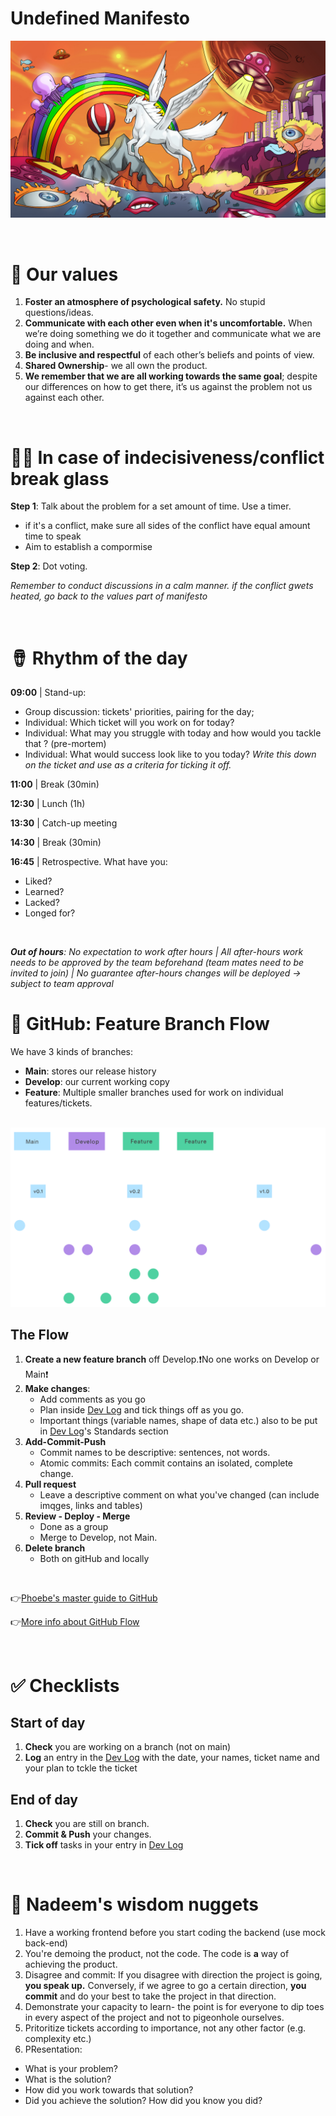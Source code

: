 # Undefined Manifesto

![psycholdelic unicorn](./Anything_is_Possible_scaled.jpg)
</br>

</br>

# 💖 Our values

1. **Foster an atmosphere of psychological safety.** No stupid questions/ideas.
2. **Communicate with each other even when it's uncomfortable.** When we’re doing something we do it together and communicate what we are doing and when.
3. **Be inclusive and respectful** of each other’s beliefs and points of view.
4. **Shared Ownership**- we all own the product.
5. **We remember that we are all working towards the same goal**; despite our differences on how to get there, it’s us against the problem not us against each other.

</br>

# 😵‍💫 In case of indecisiveness/conflict break glass

**Step 1**: Talk about the problem for a set amount of time. Use a timer.

- if it's a conflict, make sure all sides of the conflict have equal amount time to speak
- Aim to establish a compormise

**Step 2**: Dot voting.</br>

_Remember to conduct discussions in a calm manner. if the conflict gwets heated, go back to the values part of manifesto_

</br>

# 🪘 Rhythm of the day

**09:00** | Stand-up:

- Group discussion: tickets' priorities, pairing for the day;
- Individual: Which ticket will you work on for today?
- Individual: What may you struggle with today and how would you tackle that ? (pre-mortem)
- Individual: What would success look like to you today? _Write this down on the ticket and use as a criteria for ticking it off._

**11:00** | Break (30min)

**12:30** | Lunch (1h)

**13:30** | Catch-up meeting

**14:30** | Break (30min)

**16:45** | Retrospective. What have you:

- Liked?
- Learned?
- Lacked?
- Longed for?

</br>

_**Out of hours**: No expectation to work after hours | All after-hours work needs to be approved by the team beforehand (team mates need to be invited to join) | No guarantee after-hours changes will be deployed -> subject to team approval_

# 🌊 GitHub: Feature Branch Flow

We have 3 kinds of branches:

- **Main**: stores our release history
- **Develop**: our current working copy
- **Feature**: Multiple smaller branches used for work on individual features/tickets.

<br>

<img src="./feature_branches.svg" width="700">

## The Flow

1. **Create a new feature branch** off Develop.❗No one works on Develop or Main❗
2. **Make changes**:
   - Add comments as you go
   - Plan inside [Dev Log](./Dev_log.md) and tick things off as you go.
   - Important things (variable names, shape of data etc.) also to be put in [Dev Log](./Dev_log.md)'s Standards section
3. **Add-Commit-Push**
   - Commit names to be descriptive: sentences, not words.
   - Atomic commits: Each commit contains an isolated, complete change.
4. **Pull request**
   - Leave a descriptive comment on what you've changed (can include imqges, links and tables)
5. **Review - Deploy - Merge**
   - Done as a group
   - Merge to Develop, not Main.
6. **Delete branch**
   - Both on gitHub and locally

</br>

👉[Phoebe's master guide to GitHub](https://docs.google.com/document/d/1VifQDxUm9TVDRkqp9MZDh9r6rHuaBmK22ObcDI2DICo/edit?usp=sharing)

👉[More info about GitHub Flow](https://www.w3schools.com/git/git_github_flow.asp)

</br>

# ✅ Checklists

## Start of day

1. **Check** you are working on a branch (not on main)
2. **Log** an entry in the [Dev Log](./Dev_log.md) with the date, your names, ticket name and your plan to tckle the ticket

## End of day

1. **Check** you are still on branch.
2. **Commit & Push** your changes.
3. **Tick off** tasks in your entry in [Dev Log](./Dev_log.md)

</br>

# 💎 Nadeem's wisdom nuggets

1. Have a working frontend before you start coding the backend (use mock back-end)
2. You're demoing the product, not the code. The code is **a** way of achieving the product.
3. Disagree and commit: If you disagree with direction the project is going, **you speak up.** Conversely, if we agree to go a certain direction, **you commit** and do your best to take the project in that direction.
4. Demonstrate your capacity to learn- the point is for everyone to dip toes in every aspect of the project and not to pigeonhole ourselves.
5. Pritoritize tickets according to importance, not any other factor (e.g. complexity etc.)
6. PResentation:

- What is your problem?
- What is the solution?
- How did you work towards that solution?
- Did you achieve the solution? How did you know you did?
